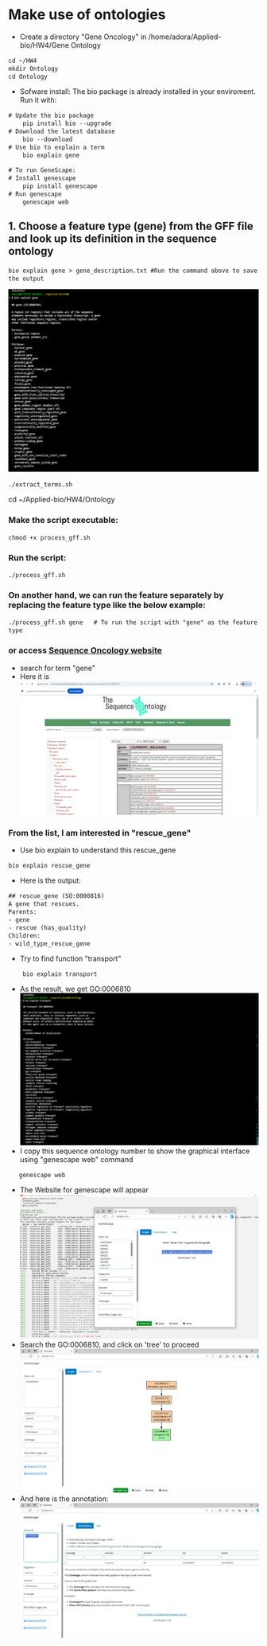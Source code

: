 
# Make use of ontologies
* Create a directory "Gene Oncology" in /home/adora/Applied-bio/HW4/Gene Ontology
````
cd ~/HW4
mkdir Ontology
cd Ontology
````
* Sofware install: The bio package is already installed in your enviroment. Run it with:
````
# Update the bio package
    pip install bio --upgrade
# Download the latest database
    bio --download
# Use bio to explain a term
    bio explain gene
````
````
# To run GeneScape:
# Install genescape
    pip install genescape
# Run genescape
    genescape web
````
## 1.	Choose a feature type (gene) from the GFF file and look up its definition in the sequence ontology
````
bio explain gene > gene_description.txt #Run the command above to save the output
````
![Children and Parent Nodes](./image/children_parent_nodes.PNG)
````
./extract_terms.sh
````
cd ~/Applied-bio/HW4/Ontology
### Make the script executable:
````
chmod +x process_gff.sh
````
### Run the script:
````
./process_gff.sh
````
### On another hand, we can run the feature separately by replacing the feature type like the below example:
````
./process_gff.sh gene   # To run the script with "gene" as the feature type

````
### or access [Sequence Oncology website](http://www.sequenceontology.org/browser)
* search for term "gene"
* Here it is
![gene search](./image/gene.PNG)

### From the list, I am interested in "rescue_gene"
* Use bio explain to understand this rescue_gene
````
bio explain rescue_gene
````
* Here is the output:
````
## rescue_gene (SO:0000816)
A gene that rescues.
Parents:
- gene 
- rescue (has_quality)
Children:
- wild_type_rescue_gene 
````
* Try to find function "transport" 
````
    bio explain transport
````
* As the result, we get GO:0006810
![GO of transport](./image/function_transport.PNG)
* I copy this sequence ontology number to show the graphical interface using "genescape web" command
 ````
    genescape web
````
* The Website for genescape will appear
![web for genescape](./image/genescape.PNG)
* Search the GO:0006810, and click on 'tree' to proceed
![tree](./image/tree.PNG)
* And here is the annotation:
![anno](./image/annotation.PNG)